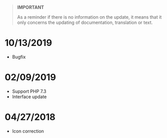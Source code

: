 >**IMPORTANT**
>
>As a reminder if there is no information on the update, it means that it only concerns the updating of documentation, translation or text.

# 10/13/2019

- Bugfix

# 02/09/2019

- Support PHP 7.3
- Interface update

# 04/27/2018

- Icon correction
